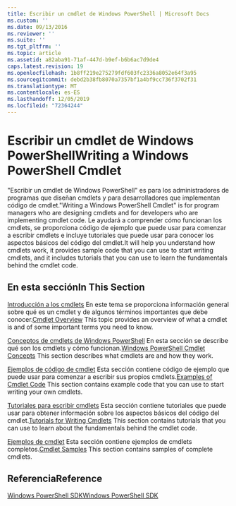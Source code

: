```yaml
---
title: Escribir un cmdlet de Windows PowerShell | Microsoft Docs
ms.custom: ''
ms.date: 09/13/2016
ms.reviewer: ''
ms.suite: ''
ms.tgt_pltfrm: ''
ms.topic: article
ms.assetid: a82aba91-71af-447d-b9ef-b6b6ac7d9de4
caps.latest.revision: 19
ms.openlocfilehash: 1b8ff219e275279fdf603fc2336a8052e64f3a95
ms.sourcegitcommit: debd2b38fb8070a7357bf1a4bf9cc736f3702f31
ms.translationtype: MT
ms.contentlocale: es-ES
ms.lasthandoff: 12/05/2019
ms.locfileid: "72364244"
---
```

# <a name="writing-a-windows-powershell-cmdlet"></a><span data-ttu-id="38d8e-102">Escribir un cmdlet de Windows PowerShell</span><span class="sxs-lookup"><span data-stu-id="38d8e-102">Writing a Windows PowerShell Cmdlet</span></span>

<span data-ttu-id="38d8e-103">"Escribir un cmdlet de Windows PowerShell" es para los administradores de programas que diseñan cmdlets y para desarrolladores que implementan código de cmdlet.</span><span class="sxs-lookup"><span data-stu-id="38d8e-103">"Writing a Windows PowerShell Cmdlet" is for program managers who are designing cmdlets and for developers who are implementing cmdlet code.</span></span> <span data-ttu-id="38d8e-104">Le ayudará a comprender cómo funcionan los cmdlets, se proporciona código de ejemplo que puede usar para comenzar a escribir cmdlets e incluye tutoriales que puede usar para conocer los aspectos básicos del código del cmdlet.</span><span class="sxs-lookup"><span data-stu-id="38d8e-104">It will help you understand how cmdlets work, it provides sample code that you can use to start writing cmdlets, and it includes tutorials that you can use to learn the fundamentals behind the cmdlet code.</span></span>

## <a name="in-this-section"></a><span data-ttu-id="38d8e-105">En esta sección</span><span class="sxs-lookup"><span data-stu-id="38d8e-105">In This Section</span></span>

<span data-ttu-id="38d8e-106">[Introducción a los cmdlets](./cmdlet-overview.md) En este tema se proporciona información general sobre qué es un cmdlet y de algunos términos importantes que debe conocer.</span><span class="sxs-lookup"><span data-stu-id="38d8e-106">[Cmdlet Overview](./cmdlet-overview.md) This topic provides an overview of what a cmdlet is and of some important terms you need to know.</span></span>

<span data-ttu-id="38d8e-107">[Conceptos de cmdlets de Windows PowerShell](./windows-powershell-cmdlet-concepts.md) En esta sección se describe qué son los cmdlets y cómo funcionan.</span><span class="sxs-lookup"><span data-stu-id="38d8e-107">[Windows PowerShell Cmdlet Concepts](./windows-powershell-cmdlet-concepts.md) This section describes what cmdlets are and how they work.</span></span>

<span data-ttu-id="38d8e-108">[Ejemplos de código de cmdlet](./examples-of-cmdlet-code.md) Esta sección contiene código de ejemplo que puede usar para comenzar a escribir sus propios cmdlets.</span><span class="sxs-lookup"><span data-stu-id="38d8e-108">[Examples of Cmdlet Code](./examples-of-cmdlet-code.md) This section contains example code that you can use to start writing your own cmdlets.</span></span>

<span data-ttu-id="38d8e-109">[Tutoriales para escribir cmdlets](./tutorials-for-writing-cmdlets.md) Esta sección contiene tutoriales que puede usar para obtener información sobre los aspectos básicos del código del cmdlet.</span><span class="sxs-lookup"><span data-stu-id="38d8e-109">[Tutorials for Writing Cmdlets](./tutorials-for-writing-cmdlets.md) This section contains tutorials that you can use to learn about the fundamentals behind the cmdlet code.</span></span>

<span data-ttu-id="38d8e-110">[Ejemplos de cmdlet](./cmdlet-samples.md) Esta sección contiene ejemplos de cmdlets completos.</span><span class="sxs-lookup"><span data-stu-id="38d8e-110">[Cmdlet Samples](./cmdlet-samples.md) This section contains samples of complete cmdlets.</span></span>

## <a name="reference"></a><span data-ttu-id="38d8e-111">Referencia</span><span class="sxs-lookup"><span data-stu-id="38d8e-111">Reference</span></span>

[<span data-ttu-id="38d8e-112">Windows PowerShell SDK</span><span class="sxs-lookup"><span data-stu-id="38d8e-112">Windows PowerShell SDK</span></span>](../windows-powershell-reference.md)
